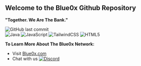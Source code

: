 **Welcome to the Blue0x Github Repository**
---
**"Together. We Are The Bank."**

![GitHub last commit](https://img.shields.io/github/last-commit/theBlue0x/website?color=success)  
![Java](https://badges.aleen42.com/src/java.svg)
![JavaScript](https://img.shields.io/badge/-JavaScript-black?style=flat-square&logo=javascript)
![TailwindCSS](https://badges.aleen42.com/src/tailwindcss.svg)
![HTML5](https://img.shields.io/badge/-HTML5-E34F26?style=flat-square&logo=html5&logoColor=white)

**To Learn More About The Blue0x Network:**

- Visit [Blue0x.com](https://blue0x.com)
- Chat with us [![Discord](https://img.shields.io/discord/823558528212008961?logo=discord)](https://discord.gg/EbBWRSPW63)
















